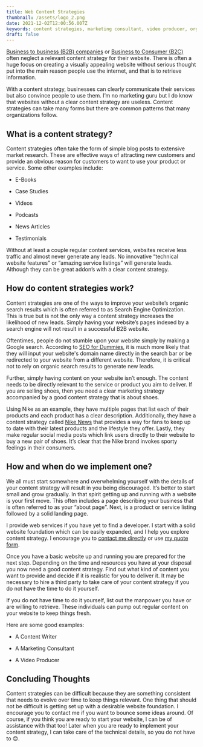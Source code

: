 ```yaml
---
title: Web Content Strategies
thumbnail: /assets/logo_2.png
date: 2021-12-02T12:00:56.007Z
keywords: content strategies, marketing consultant, video producer, organic search, seo
draft: false
---
```


[Business to business (B2B)
companies](https://searchcio.techtarget.com/definition/B2B) or [Business to
Consumer (B2C)](https://www.investopedia.com/terms/b/btoc.asp) often neglect a
relevant content strategy for their website. There is often a huge focus on
creating a visually appealing website without serious thought put into the
main reason people use the internet, and that is to retrieve information.

With a content strategy, businesses can clearly communicate their services but also convince people to use them. I’m no marketing guru but I do know that websites without a clear content strategy are useless. Content strategies can take many forms but there are common patterns that many organizations follow.

## What is a content strategy? 

Content strategies often take the form of simple blog posts to extensive market research. These are effective ways of attracting new customers and provide an obvious reason for customers to want to use your product or service. Some other examples include:

- E-Books

- Case Studies

- Videos

- Podcasts

- News Articles

- Testimonials

Without at least a couple regular content services, websites receive less traffic and almost never generate any leads. No innovative “technical website features” or “amazing service listings” will generate leads.  Although they can be great addon’s with a clear content strategy.

## How do content strategies work? 

Content strategies are one of the ways to improve your website’s organic search results which is often referred to as Search Engine Optimization. This is true but is not the only way a content strategy increases the likelihood of new leads. Simply having your website’s pages indexed by a search engine will not result in a successful B2B website.

Oftentimes, people do not stumble upon your website simply by making a Google search. According to [SEO for Dummies](https://www.dummies.com/web-design-development/search-engine-optimization/seo-for-dummies-cheat-sheet/), it is much more likely that they will input your website's domain name directly in the search bar or be redirected to your website from a different website. Therefore, it is critical not to rely on organic search results to generate new leads.

Further, simply having content on your website isn’t enough. The content needs to be directly relevant to the service or product you aim to deliver. If you are selling shoes, then you need a clear marketing strategy accompanied by a good content strategy that is about shoes.

Using Nike as an example, they have multiple pages that list each of their products and each product has a clear description. Additionally, they have a content strategy called [Nike News](https://news.nike.com/) that provides a way for fans to keep up to date with their latest products and the lifestyle they offer. Lastly, they make regular social media posts which link users directly to their website to buy a new pair of shoes. It’s clear that the Nike brand invokes sporty feelings in their consumers.

## How and when do we implement one? 

We all must start somewhere and overwhelming yourself with the details of your content strategy will result in you being discouraged. It’s better to start small and grow gradually. In that spirit getting up and running with a website is your first move. This often includes a page describing your business that is often referred to as your “about page”. Next, is a product or service listing followed by a solid landing page.

I provide web services if you have yet to find a developer. I start with a solid website foundation which can be easily expanded, and I help you explore content strategy. I encourage you to [contact me directly](https://www.devswebshop.com/contact/) or use [my quote form](https://www.devswebshop.com/services/).

Once you have a basic website up and running you are prepared for the next step. Depending on the time and resources you have at your disposal you now need a good content strategy. Find out what kind of content you want to provide and decide if it is realistic for you to deliver it. It may be necessary to hire a third party to take care of your content strategy if you do not have the time to do it yourself.

If you do not have time to do it yourself, list out the manpower you have or are willing to retrieve. These individuals can pump out regular content on your website to keep things fresh.

Here are some good examples:

- A Content Writer

- A Marketing Consultant

- A Video Producer

## Concluding Thoughts 

Content strategies can be difficult because they are something consistent that needs to evolve over time to keep things relevant. One thing that should not be difficult is getting set up with a desirable website foundation. I encourage you to contact me if you want to bounce some ideas around. Of course, if you think you are ready to start your website, I can be of assistance with that too! Later when you are ready to implement your content strategy, I can take care of the technical details, so you do not have to 😊.
